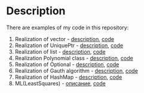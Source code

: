 # Description

There are examples of my code in this repository:
1. Realization of vector - [description](vector.md/), [code](vector.cpp/)
2. Realization of UniquePtr - [description](UniquePtr.md/), [code](UniquePtr.cpp/)
3. Realization of list - [description](List.md/), [code](List.cpp/)
4. Realization Polynomial class - [description](Polynomial.md/), [code](Polynomial.cpp/)
5. Realization of Optional - [description](Optional.md/), [code](Optional.cpp/)
6. Realization of Gauth algorithm - [description](Algorithm_Gauss.md/), [code](Algorithm_Gauss.cpp/)
7. Realization of HashMap - [description](HashMap.md/), [code](HashMap.cpp/)
8. ML(LeastSquares) - [описание](LeastSquares.md/), [code](LeastSquares.py/)
